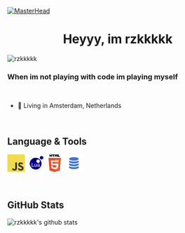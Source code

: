 [![MasterHead](https://wallpaperaccess.com/full/6682744.gif)](https://google.com/)


<h1 align="center">Heyyy, im rzkkkkk</h1>
<p align="left"> <img src="https://komarev.com/ghpvc/?username=rzkkkkk&label=Profile%20views&color=0e75b6&style=flat" alt="rzkkkkk" /> </p>

### When im not playing with code im playing myself

<br>

- 📍  Living in Amsterdam, Netherlands


<br>

<h2> Language & Tools </h2>

<code><img height="40" width="40" src="https://raw.githubusercontent.com/github/explore/80688e429a7d4ef2fca1e82350fe8e3517d3494d/topics/javascript/javascript.png"></code>
<code><img height="40" width="40" src="https://raw.githubusercontent.com/github/explore/80688e429a7d4ef2fca1e82350fe8e3517d3494d/topics/lua/lua.png"></code>
<code><img height="40" width="40" src="https://raw.githubusercontent.com/github/explore/80688e429a7d4ef2fca1e82350fe8e3517d3494d/topics/html/html.png"></code>
<code><img height="40" width="40" src="https://raw.githubusercontent.com/github/explore/80688e429a7d4ef2fca1e82350fe8e3517d3494d/topics/sql/sql.png"></code>


<br>

<h2> GitHub Stats </h2>

![rzkkkkk's github stats](https://github-readme-stats.vercel.app/api?username=rzkkkkk&show_icons=true&theme=tokyonight)
